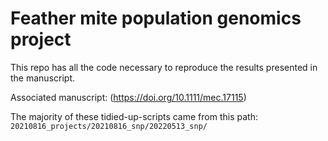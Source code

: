 # Feather mite population genomics project

This repo has all the code necessary to reproduce the results presented in the manuscript.

Associated manuscript: (https://doi.org/10.1111/mec.17115)

The majority of these tidied-up-scripts came from this path: `20210816_projects/20210816_snp/20220513_snp/`

